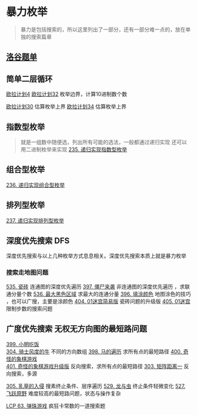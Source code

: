 # 暴力枚举
> 暴力是包括搜索的，所以这里列出了一部分，还有一部分难一点的，放在单独的搜索篇章

## [洛谷题单](https://www.luogu.com.cn/training/108)

## 简单二层循环
[欧拉计划4](http://pe-cn.github.io/4/)
[欧拉计划32](http://pe-cn.github.io/32/) 枚举边界，计算10进制数个数

[欧拉计划30](http://pe-cn.github.io/30/) 估算枚举上界
[欧拉计划34](http://pe-cn.github.io/34/) 估算枚举上界

## 指数型枚举 
> 就是一组数中随便选，列出所有可能的选法，一般都通过递归实现
> 还可以用二进制枚举来实现
[235. 递归实现指数型枚举](https://oj.haizeix.com/problem/235)
## 组合型枚举 
[236. 递归实现组合型枚举](https://oj.haizeix.com/problem/236)
## 排列型枚举
[237. 递归实现排列型枚举](https://oj.haizeix.com/problem/237)

## 深度优先搜索 DFS
深度优先搜索与以上几种枚举方式息息相关。深度优先搜索本质上就是暴力枚举
### 搜索走地图问题
[535. 瓷砖](https://oj.haizeix.com/problem/535)  连通图的深度优先遍历
[397. 僵尸来袭](https://oj.haizeix.com/problem/397) 非连通图的深度优先遍历 ，求联通分量个数
[536. 最大黑色区域](https://oj.haizeix.com/problem/536)  求最大的连通分量
[396. 填涂颜色](https://oj.haizeix.com/problem/396)  地图涂色的技巧 ，也可以广搜，主要是涂颜色
[404. 01迷宫简易版](https://oj.haizeix.com/problem/404)  瓷砖问题的升级版
[405. 01迷宫](https://oj.haizeix.com/problem/405)  限制步数的搜索问题


## 广度优先搜索 无权无方向图的最短路问题
[399. 小明吃饭](https://oj.haizeix.com/problem/399)  
[304. 骑士风度的牛](https://oj.haizeix.com/problem/304)  不同的方向数组
[398. 马的遍历](https://oj.haizeix.com/problem/398)  求所有点的最短路径
[400. 奇怪的象棋游戏](https://oj.haizeix.com/problem/400)  
[401. 奇怪的象棋游戏升级版](https://oj.haizeix.com/problem/401) 反向搜索，求所有点的最短路径
[303. 矩阵距离一](https://oj.haizeix.com/problem/303)  反向搜索，多源

[305. 乳草的入侵](https://oj.haizeix.com/problem/305)  搜素终止条件、层序遍历
[529. 龙与虫](https://oj.haizeix.com/problem/529)  终止条件轻微变化
[527. 飞跃原野](https://oj.haizeix.com/problem/527)  难度较高的最短路问题，状态与操作复杂

[LCP 63. 弹珠游戏](https://leetcode.cn/problems/EXvqDp/) 疯狂卡常数的一道搜索题
